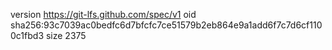 version https://git-lfs.github.com/spec/v1
oid sha256:93c7039ac0bedfc6d7bfcfc7ce51579b2eb864e9a1add6f7c7d6cf1100c1fbd3
size 2375
